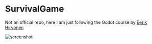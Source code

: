 # SurvivalGame

Not an official repo, here I am just following the Godot course by [Eerik Hirvonen](https://www.udemy.com/user/eerik-hirvonen/)

![screenshot](https://raw.github.com/afarber/SurvivalGame/master/screenshot.png)

